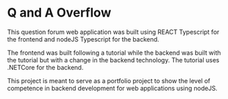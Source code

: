 # Q and A Overflow

This question forum web application was built using REACT Typescript for the frontend and nodeJS Typescript for the backend.

The frontend was built following a tutorial while the backend was built with the tutorial but with a change in the backend technology. The tutorial uses .NETCore for the backend.

This project is meant to serve as a portfolio project to show the level of competence in backend development for web applications using nodeJS.
